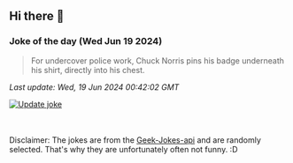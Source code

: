 ## Hi there 👋

### Joke of the day (Wed Jun 19 2024)
<!-- joke -->
>For undercover police work, Chuck Norris pins his badge underneath his shirt, directly into his chest.
<!-- /joke -->

*Last update: Wed, 19 Jun 2024 00:42:02 GMT*

[![Update joke](https://github.com/nclskfm/nclskfm/actions/workflows/joke.yml/badge.svg)](https://github.com/nclskfm/nclskfm/actions/workflows/joke.yml)

<br><br>
Disclaimer: The jokes are from the [Geek-Jokes-api](https://github.com/sameerkumar18/geek-joke-api) and are randomly selected. That's why they are unfortunately often not funny. :D
